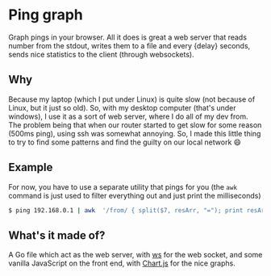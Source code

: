 # Ping graph

Graph pings in your browser. All it does is great a web server that reads number
from the stdout, writes them to a file and every {delay} seconds, sends nice
statistics to the client (through websockets).

## Why

Because my laptop (which I put under Linux) is quite slow (not because of Linux,
but it just so old). So, with my desktop computer (that's under windows), I use
it as a sort of web server, where I do all of my dev from. The problem being
that when our router started to get slow for some reason (500ms ping), using ssh
was somewhat annoying. So, I made this little thing to try to find some patterns
and find the guilty on our local network :smile:

## Example

For now, you have to use a separate utility that pings for you (the `awk`
command is just used to filter everything out and just print the milliseconds)

```sh
$ ping 192.168.0.1 | awk  '/from/ { split($7, resArr, "="); print resArr[2] }' | pinggrapher
```

## What's it made of?

A Go file which act as the web server, with [ws](https://github.com/gobwas/ws)
for the web socket, and some vanilla JavaScript on the front end, with
[Chart.js](https://github.com/chartjs) for the nice graphs.
